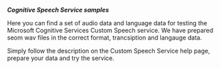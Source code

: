 
***Cognitive Speech Service samples***

Here you can find a set of audio data and language data for testing the Microsoft Cognitive Services Custom Speech service.
We have prepared seom wav files in the correct format, trancsiption and langauge data.

Simply follow the description on the Custom Speech Service help page, prepare your data and try the service.
